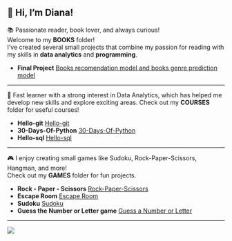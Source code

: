👋 Hi, I’m Diana! 
---


📚 Passionate reader, book lover, and always curious!  
Welcome to my **BOOKS** folder!   
I’ve created several small projects that combine my passion for reading with my skills in **data analytics** and **programming**.
- **Final Project** [Books recomendation model and books genre prediction model](https://github.com/DianaMPaun/BOOKS/tree/main/FINAL-PROJECT)

---

🚀 Fast learner with a strong interest in Data Analytics, which has helped me develop new skills and explore exciting areas.
Check out my **COURSES** folder for useful courses!
- **Hello-git** [Hello-git](https://github.com/DianaMPaun/hello-git)
- **30-Days-Of-Python** [30-Days-Of-Python](https://github.com/DianaMPaun/30-Days-Of-Python)
- **Hello-sql** [Hello-sql](https://github.com/DianaMPaun/hello-sql)


--- 

🎮 I enjoy creating small games like Sudoku, Rock-Paper-Scissors, Hangman, and more!  
Check out my **GAMES** folder for fun projects.
- **Rock - Paper - Scissors** [Rock-Paper-Scissors](https://github.com/DianaMPaun/GAMES/tree/main/Rock-Paper-Scissors)
- **Escape Room** [Escape Room](https://github.com/DianaMPaun/GAMES/tree/main/Escape%20Room)
- **Sudoku** [Sudoku](https://github.com/DianaMPaun/GAMES/tree/main/Sudoku)
- **Guess the Number or Letter game** [Guess a Number or Letter](https://github.com/DianaMPaun/GAMES/tree/main/Guess_game)





---

[![](https://visitcount.itsvg.in/api?id=dianampaun&label=Profile%20Views&color=2&icon=0&pretty=false)](https://visitcount.itsvg.in)
